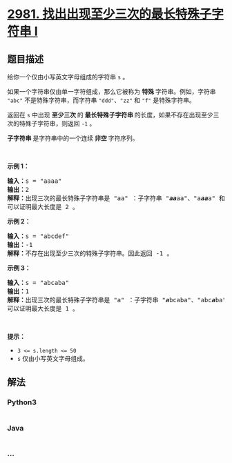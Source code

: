 # [2981. 找出出现至少三次的最长特殊子字符串 I](https://leetcode.cn/problems/find-longest-special-substring-that-occurs-thrice-i)



## 题目描述

<!-- 这里写题目描述 -->

<p>给你一个仅由小写英文字母组成的字符串 <code>s</code> 。</p>

<p>如果一个字符串仅由单一字符组成，那么它被称为 <strong>特殊 </strong>字符串。例如，字符串 <code>"abc"</code> 不是特殊字符串，而字符串 <code>"ddd"</code>、<code>"zz"</code> 和 <code>"f"</code> 是特殊字符串。</p>

<p>返回在 <code>s</code> 中出现 <strong>至少三次 </strong>的<strong> 最长特殊子字符串 </strong>的长度，如果不存在出现至少三次的特殊子字符串，则返回 <code>-1</code> 。</p>

<p><strong>子字符串 </strong>是字符串中的一个连续<strong> 非空 </strong>字符序列。</p>

<p>&nbsp;</p>

<p><strong class="example">示例 1：</strong></p>

<pre>
<strong>输入：</strong>s = "aaaa"
<strong>输出：</strong>2
<strong>解释：</strong>出现三次的最长特殊子字符串是 "aa" ：子字符串 "<em><strong>aa</strong></em>aa"、"a<em><strong>aa</strong></em>a" 和 "aa<em><strong>aa</strong></em>"。
可以证明最大长度是 2 。
</pre>

<p><strong class="example">示例 2：</strong></p>

<pre>
<strong>输入：</strong>s = "abcdef"
<strong>输出：</strong>-1
<strong>解释：</strong>不存在出现至少三次的特殊子字符串。因此返回 -1 。
</pre>

<p><strong class="example">示例 3：</strong></p>

<pre>
<strong>输入：</strong>s = "abcaba"
<strong>输出：</strong>1
<strong>解释：</strong>出现三次的最长特殊子字符串是 "a" ：子字符串 "<em><strong>a</strong></em>bcaba"、"abc<em><strong>a</strong></em>ba" 和 "abcab<em><strong>a</strong></em>"。
可以证明最大长度是 1 。
</pre>

<p>&nbsp;</p>

<p><strong>提示：</strong></p>

<ul>
	<li><code>3 &lt;= s.length &lt;= 50</code></li>
	<li><code>s</code> 仅由小写英文字母组成。</li>
</ul>


## 解法

<!-- 这里可写通用的实现逻辑 -->

<!-- tabs:start -->

### **Python3**

<!-- 这里可写当前语言的特殊实现逻辑 -->

```python

```

### **Java**

<!-- 这里可写当前语言的特殊实现逻辑 -->

```java

```

### **...**

```

```

<!-- tabs:end -->
